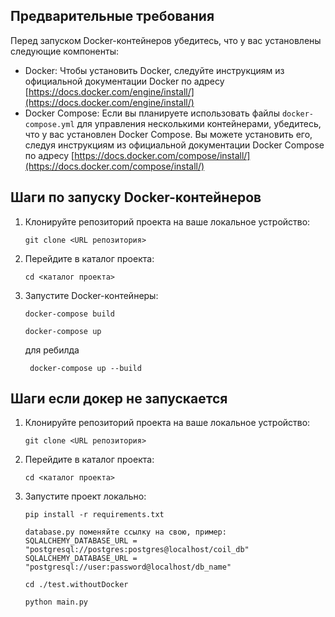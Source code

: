 ## Предварительные требования
Перед запуском Docker-контейнеров убедитесь, что у вас установлены следующие компоненты:
- Docker: Чтобы установить Docker, следуйте инструкциям из официальной документации Docker по адресу [https://docs.docker.com/engine/install/](https://docs.docker.com/engine/install/)
- Docker Compose: Если вы планируете использовать файлы `docker-compose.yml` для управления несколькими контейнерами, убедитесь, что у вас установлен Docker Compose. Вы можете установить его, следуя инструкциям из официальной документации Docker Compose по адресу [https://docs.docker.com/compose/install/](https://docs.docker.com/compose/install/)

## Шаги по запуску Docker-контейнеров

1. Клонируйте репозиторий проекта на ваше локальное устройство:

   ```
   git clone <URL репозитория>
   ```

2. Перейдите в каталог проекта:

   ```
   cd <каталог проекта>
   ```

3. Запустите Docker-контейнеры:

     ```
     docker-compose build
     ```

     ```
     docker-compose up
     ```
     для ребилда
     ```
      docker-compose up --build
     ```


## Шаги если докер не запускается

1. Клонируйте репозиторий проекта на ваше локальное устройство:

   ```
   git clone <URL репозитория>
   ```

2. Перейдите в каталог проекта:

   ```
   cd <каталог проекта>
   ```

3. Запустите проект локально:

     ```
     pip install -r requirements.txt
     ```

    ```
    database.py поменяйте ссылку на свою, пример:
    SQLALCHEMY_DATABASE_URL = "postgresql://postgres:postgres@localhost/coil_db"
    SQLALCHEMY_DATABASE_URL = "postgresql://user:password@localhost/db_name"
    ```
     
     ```
     cd ./test.withoutDocker
     ```
      ```
     python main.py
     ```
